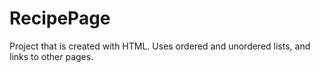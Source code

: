 # RecipePage

Project that is created with HTML. Uses ordered and unordered lists, and links to other pages.